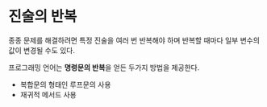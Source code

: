 # 진술의 반복

종종 문제를 해결하려면 특정 진술을 여러 번 반복해야 하며 반복할 때마다 일부 변수의 값이 변경될 수도 있다.

프로그래밍 언어는 **명령문의 반복**을 얻든 두가지 방법을 제공한다.
- 복합문의 형태인 루프문의 사용
- 재귀적 메서드 사용
